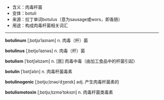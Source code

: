 - <span class="definition">含义：肉毒杆菌</span>
- <span class="definition">变体：botuli</span>
- <span class="definition">来源：拉丁单词botulus（意为sausage或wors，即香肠）</span>
- <span class="definition">用途：构成肉毒杆菌相关词汇</span>

---

<span class="vocabulary">**botulinum**</span> [ˌbɒtjʊˈlaɪnəm] n. 肉毒（杆）菌

<span class="vocabulary">**botulinus**</span> [ˌbɒtjʊˈlaɪnəs] n. 肉毒（杆）菌

<span class="vocabulary">**botulism**</span> [ˈbɒtʃəlɪzəm] n. [医] 肉毒中毒（由加工食品中的杆菌引起）

<span class="vocabulary">**botulin**</span> [ˈbɒtʃəlɪn] n. 肉毒杆菌毒素

<span class="vocabulary">**botulinogenic**</span> [ˌbɒtjʊˌlɪnəʊˈdʒenɪk] adj. 产生肉毒杆菌素的

<span class="vocabulary">**botulismotoxin**</span> [ˌbɒtjʊˌlɪzməˈtɒksɪn] n. 肉毒杆菌类毒素

